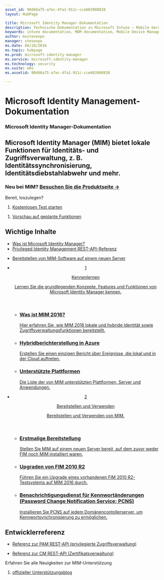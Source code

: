 ```yaml
---
asset_id: 90d66a75-a7ec-4fa1-911c-cce683908838
layout: HubPage

title: Microsoft Identity Manager-Dokumentation
description: Technische Dokumentation zu Microsoft Intune – Mobile Geräte- und Anwendungsverwaltung
keywords: intune documentation, MDM documentation, Mobile Device Management Documentation, Mobile Device and Application Management Documentation
author: msstevenpo
manager: stevenpo
ms.date: 04/28/2016
ms.topic: hubpage
ms.prod: microsoft-identity-manager
ms.service: microsoft-identity-manager
ms.technology: security
ms.suite: ems
ms.assetid: 90d66a75-a7ec-4fa1-911c-cce683908838

---
```

# Microsoft Identity Management-Dokumentation
<article id="main">
    <section id="hero-content">
      <h1>Microsoft Identity Manager-Dokumentation</h1>
      <h2>Microsoft Identity Manager (MIM) bietet lokale Funktionen für Identitäts- und Zugriffsverwaltung, z. B. Identitätssynchronisierung, Identitätsdiebstahlabwehr und mehr.</h2>
      <h3>Neu bei MIM? <a href="http://www.microsoft.com/en-us/server-cloud/products/microsoft-identity-manager/" target="\_blank">Besuchen Sie die Produktseite &rarr;</a></h3>     
    </section>
    <aside class="alert section-border">
      <p>Bereit, loszulegen?</p>
      <ol class="action-list">
        <li><a href="https://www.microsoft.com/evalcenter/evaluate-microsoft-identity-manager-2016" target="\_blank" class="button-bordered button-translucent">Kostenlosen Test starten</a></li>
      </ol>
      <ol class="action-list">
        <li><a href="http://connect.microsoft.com/site1164/Downloads/DownloadDetails.aspx?DownloadID=61395" target="\_blank" class="button-bordered button-translucent">Vorschau auf geplante Funktionen</a></li>
      </ol>
    </aside>
    <section id="featured" class="container">
      <h2 class="section-heading"><span class="icon icon-warning"></span> Wichtige Inhalte</h2>
      <div class="features row">
        <ul class="column column-half">
          <li><a href="/microsoft-identity-manager/understand-explore/microsoft-identity-manager-2016">Was ist Microsoft Identity Manager?</a></li>
          <li><a href="/microsoft-identity-manager/reference/privileged-access-management-rest-api-reference">Privileged Identity Management REST-API-Referenz</a></li>
        </ul>
        <ul class="column column-half">
          <li><a href="/microsoft-identity-manager/deploy-use/microsoft-identity-manager-deploy">Bereitstellen von MIM-Software auf einem neuen Server</a></li>
        </ul>
      </div>
    </section>
    <div id="journeys">
      <section class="container">
        <ul class="journeys-list">
          <li class="journey-step">
            <header class="journey-step-header row">
              <a href="/microsoft-identity-manager/understand-explore/microsoft-identity-manager-2016">
                <div class="title column-third">
                  <span class="step-number">1</span>
                  <p>Kennenlernen</p>
                </div>
                <p class="description column-two-thirds">Lernen Sie die grundlegenden Konzepte, Features und Funktionen von Microsoft Identity Manager kennen.
                </p>
              </a>
            </header>
            <section class="journey-step-elements content">
              <ul class="row">
                <li class="column-third">
                  <a href="/microsoft-identity-manager/understand-explore/microsoft-identity-manager-2016">
                    <h3>Was ist MIM 2016?</h3>
                    <p>Hier erfahren Sie, wie MIM 2016 lokale und hybride Identität sowie Zugriffsverwaltungsfunktionen bereitstellt.</p>
                  </a>
                </li>
                <li class="column-third">
                  <a href="/microsoft-identity-manager/understand-explore/identity-manager-hybrid-reporting-azure">
                    <h3>Hybridberichterstellung in Azure</h3>
                    <p>Erstellen Sie einen einzigen Bericht über Ereignisse, die lokal und in der Cloud auftreten.</p>
                  </a>
                </li>
                <li class="column-third">
                  <a href="/microsoft-identity-manager/plan-design/microsoft-identity-manager-2016-supported-platforms">
                    <h3>Unterstützte Plattformen</h3>
                    <p>Die Liste der von MIM unterstützten Plattformen, Server und Anwendungen.</p>
                  </a>
                </li>
              </ul>
            </section>
          </li>
          <li class="journey-step">
            <header class="journey-step-header row">
              <a href="/microsoft-identity-manager/deploy-use/microsoft-identity-manager-deploy">
                <div class="title column-third">
                  <span class="step-number">2</span>
                  <p>Bereitstellen und Verwenden</p>
                </div>
                <p class="description column-two-thirds">Bereitstellen und Verwenden von MIM.
                </p>
              </a>
            </header>
            <section class="journey-step-elements content">
              <ul class="row">
                <li class="column-third">
                  <a href="/microsoft-identity-manager/deploy-use/microsoft-identity-manager-deploy">
                    <h3>Erstmalige Bereitstellung</h3>
                    <p>Stellen Sie MIM auf einem neuen Server bereit, auf dem zuvor weder FIM noch MIM installiert waren.</p>
                  </a>
                </li>
                <li class="column-third">
                  <a href="/microsoft-identity-manager/deploy-use/microsoft-identity-manager-2016-upgrade-from-fim-2010-R2">
                    <h3>Upgraden von FIM 2010 R2</h3>
                    <p>Führen Sie ein Upgrade eines vorhandenen FIM 2010 R2-Testsystems auf MIM 2016 durch.</p>
                  </a>
                </li>
                <li class="column-third">
                  <a href="/microsoft-identity-manager/deploy-use/deploying-mim-password-change-notification-service-on-domain-controller">
                    <h3>Benachrichtigungsdienst für Kennwortänderungen (Password Change Notification Service; PCNS)</h3>
                    <p>Installieren Sie PCNS auf jedem Domänencontollerserver, um Kennwortsynchronisierung zu ermöglichen.</p>
                  </a>
                </li>
              </ul>
            </section>
          </li>
        </ul>
      </section>
    </div>
    <div class="section-border">
      <section class="resources container">
        <h2 class="section-heading"><span class="icon icon-options"></span> Entwicklerreferenz</h2>
        <div class="resource-list row">
          <ul class="column-half">
            <li><a href="/microsoft-identity-manager/reference/privileged-access-management-rest-api-reference">Referenz zur PAM REST-API (privilegierte Zugriffsverwaltung)</a></li>
          </ul>
          <ul class="column-half">
            <li><a href="/microsoft-identity-manager/reference/certificate-management-rest-api-reference">Referenz zur CM REST-API (Zertifikatsverwaltung)</a></li>
          </ul>
        </div>
      </section>
    </div>
    <aside class="alert alert-social">
      <p>Erfahren Sie alle Neuigkeiten zur MIM-Unterstützung</p>
      <ol class="action-list">
        <li><a href="https://blogs.technet.microsoft.com/iamsupport/" target="\_blank" class="button-bordered button-translucent">offizieller Unterstützungsblog</a></li>
      </ol>
    </aside>
</article>


<!--HONumber=Jun16_HO1-->


